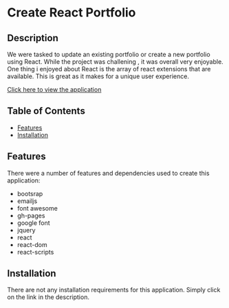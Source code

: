 # Create React Portfolio 

## Description
We were tasked to update an existing portfolio or create a new portfolio using React. While the project was challening , it was overall very enjoyable. One thing i enjoyed about React is the array of react extensions that are available. This is great as it makes for a unique user experience. 

[Click here to view the application](https://github.com/tajdinov/React-Portfolio.git) 

## Table of Contents
- [Features](#features)
- [Installation](#installation)

## Features
There were a number of features and dependencies used to create this application: 
- bootsrap
- emailjs 
- font awesome 
- gh-pages
- google font 
- jquery 
- react 
- react-dom 
- react-scripts 

## Installation
There are not any installation requirements for this application. Simply click on the link in the description. 
